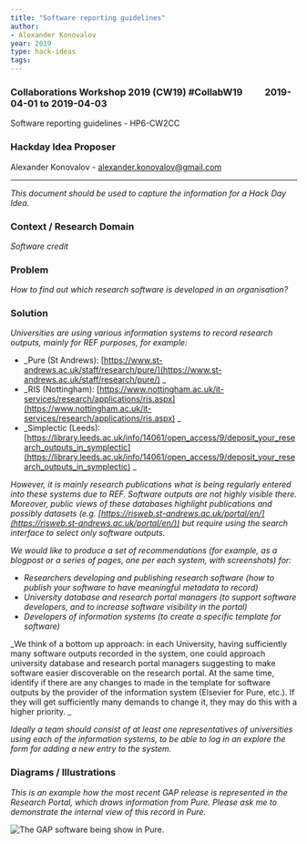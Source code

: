 ```yaml
---
title: "Software reporting guidelines"
author:
- Alexander Konovalov
year: 2019
type: hack-ideas
tags:
---
```

### Collaborations Workshop 2019 (CW19) #CollabW19          2019-04-01 to 2019-04-03

Software reporting guidelines - HP6-CW2CC


### **Hackday Idea Proposer**

Alexander Konovalov - alexander.konovalov@gmail.com



---


_This document should be used to capture the information for a Hack Day Idea._


### **Context / Research Domain**

_Software credit_


### **Problem**

_How to find out which research software is developed in an organisation?_


### **Solution**

_Universities are using various information systems to record research outputs, mainly for REF purposes, for example:_



*   _Pure (St Andrews): [https://www.st-andrews.ac.uk/staff/research/pure/](https://www.st-andrews.ac.uk/staff/research/pure/) _
*   _RIS (Nottingham): [https://www.nottingham.ac.uk/it-services/research/applications/ris.aspx](https://www.nottingham.ac.uk/it-services/research/applications/ris.aspx) _
*   _Simplectic (Leeds): [https://library.leeds.ac.uk/info/14061/open_access/9/deposit_your_research_outputs_in_symplectic](https://library.leeds.ac.uk/info/14061/open_access/9/deposit_your_research_outputs_in_symplectic) _

_However, it is mainly research publications what is being regularly entered into these systems due to REF. Software outputs are not highly visible there. Moreover, public views of these databases highlight publications and possibly datasets (e.g. [https://risweb.st-andrews.ac.uk/portal/en/](https://risweb.st-andrews.ac.uk/portal/en/)) but require using the search interface to select only software outputs._

_We would like to produce a set of recommendations (for example, as a blogpost or a series of pages, one per each system, with screenshots) for:_



*   _Researchers developing and publishing research software (how to publish your software to have meaningful metadata to record)_
*   _University database and research portal managers (to support software developers, and to increase software visibility in the portal)_
*   _Developers of information systems (to create a specific template for software)_

_We think of a bottom up approach: in each University, having sufficiently many software outputs recorded in the system, one could approach university database and research portal managers suggesting to make software easier discoverable on the research portal. At the same time, identify if there are any changes to made in the template for software outputs by the provider of the information system (Elsevier for Pure, etc.). If they will get sufficiently many demands to change it, they may do this with a higher priority. _

_Ideally a team should consist of at least one representatives of universities using each of the information systems, to be able to log in an explore the form for adding a new entry to the system._


### **Diagrams / Illustrations**

_This is an example how the most recent GAP release is represented in the Research Portal, which draws information from Pure. Please ask me to demonstrate the internal view of this record in Pure._


![The GAP software being show in Pure.](../images/cw19-gap-in-pure.jpg)



